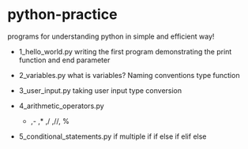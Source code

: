 # python-practice
programs for understanding python in simple and efficient way!
- 1_hello_world.py 
    writing the first program
    demonstrating the print function and end parameter
  
- 2_variables.py
    what is variables?
    Naming conventions
    type function

- 3_user_input.py
    taking user input
    type conversion

- 4_arithmetic_operators.py
    + ,- ,* ,/ ,//, %

- 5_conditional_statements.py
    if
    multiple if
    if else
    if elif else
